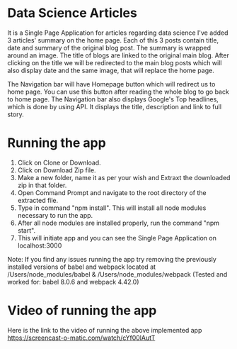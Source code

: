 # Data Science Articles

It is a Single Page Application for articles regarding data science
I've added 3 articles' summary on the home page. Each of this 3 posts contain title, date and
summary of the original blog post. The summary is wrapped around an image.
The title of blogs are linked to the original main blog.
After clicking on the title we will be redirected to the main blog posts which will also
display date and the same image, that will replace the home page.

The Navigation bar will have Homepage button which will redirect us to home page.
You can use this button after reading the whole blog to go back to home page.
The Navigation bar also displays Google's Top headlines, which is done by using API.
It displays the title, description and link to full story.


# Running the app

1) Click on Clone or Download.
2) Click on Download Zip file.
3) Make a new folder, name it as per your wish and Extraxt the downloaded zip in that folder.
4) Open Command Prompt and navigate to the root directory of the extracted file.
5) Type in command "npm install". This will install all node modules necessary to run the app.
6) After all node modules are installed properly, run the command "npm start".
7) This will initiate app and you can see the Single Page Application on localhost:3000

Note: If you find any issues running the app try removing the previously installed versions of babel and webpack located at /Users/node_modules/babel & /Users/node_modules/webpack
(Tested and worked for: babel 8.0.6 and webpack 4.42.0)

# Video of running the app

Here is the link to the video of running the above implemented app
https://screencast-o-matic.com/watch/cYf00lAutT
